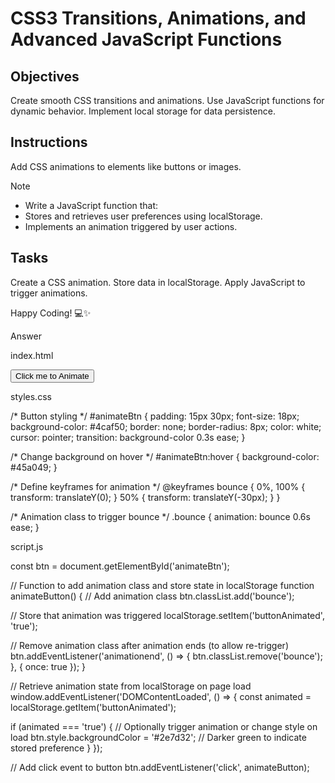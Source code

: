 # CSS3 Transitions, Animations, and Advanced JavaScript Functions

## Objectives

Create smooth CSS transitions and animations.
Use JavaScript functions for dynamic behavior.
Implement local storage for data persistence.

## Instructions
Add CSS animations to elements like buttons or images.

>[!NOTE]
> - Write a JavaScript function that:
> - Stores and retrieves user preferences using localStorage.
> - Implements an animation triggered by user actions.

## Tasks

Create a CSS animation.
Store data in localStorage.
Apply JavaScript to trigger animations.

Happy Coding! 💻✨

Answer

index.html
<!DOCTYPE html>
<html lang="en">
<head>
  <meta charset="UTF-8" />
  <meta name="viewport" content="width=device-width, initial-scale=1" />
  <title>CSS Animation + localStorage Example</title>
  <link rel="stylesheet" href="styles.css" />
</head>
<body>
  <button id="animateBtn">Click me to Animate</button>

  <script src="script.js"></script>
</body>
</html>

styles.css

/* Button styling */
#animateBtn {
  padding: 15px 30px;
  font-size: 18px;
  background-color: #4caf50;
  border: none;
  border-radius: 8px;
  color: white;
  cursor: pointer;
  transition: background-color 0.3s ease;
}

/* Change background on hover */
#animateBtn:hover {
  background-color: #45a049;
}

/* Define keyframes for animation */
@keyframes bounce {
  0%, 100% {
    transform: translateY(0);
  }
  50% {
    transform: translateY(-30px);
  }
}

/* Animation class to trigger bounce */
.bounce {
  animation: bounce 0.6s ease;
}


script.js

const btn = document.getElementById('animateBtn');

// Function to add animation class and store state in localStorage
function animateButton() {
  // Add animation class
  btn.classList.add('bounce');

  // Store that animation was triggered
  localStorage.setItem('buttonAnimated', 'true');

  // Remove animation class after animation ends (to allow re-trigger)
  btn.addEventListener('animationend', () => {
    btn.classList.remove('bounce');
  }, { once: true });
}

// Retrieve animation state from localStorage on page load
window.addEventListener('DOMContentLoaded', () => {
  const animated = localStorage.getItem('buttonAnimated');

  if (animated === 'true') {
    // Optionally trigger animation or change style on load
    btn.style.backgroundColor = '#2e7d32'; // Darker green to indicate stored preference
  }
});

// Add click event to button
btn.addEventListener('click', animateButton);
